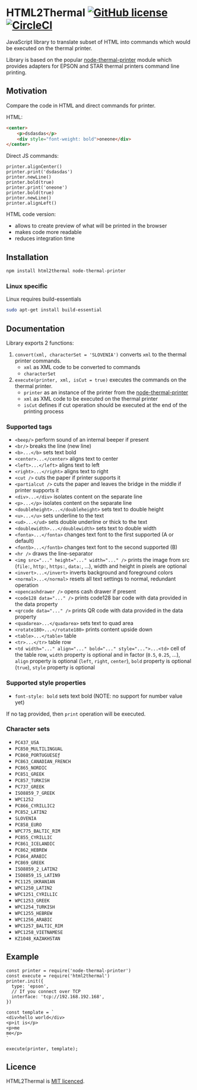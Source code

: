 # HTML2Thermal [![GitHub license](https://img.shields.io/badge/license-MIT-blue.svg)](https://github.com/knyga/html2thermal/blob/master/LICENCE) [![CircleCI](https://circleci.com/gh/knyga/html2thermal/tree/master.svg?style=shield&circle-token=:circle-token)](https://circleci.com/gh/knyga/html2thermal/tree/master)

JavaScript library to translate subset of HTML into commands which would be executed on the thermal printer.

Library is based on the popular [node-thermal-printer](https://github.com/Klemen1337/node-thermal-printer) module which provides adapters for EPSON and STAR thermal printers command line printing.

## Motivation
Compare the code in HTML and direct commands for printer.

HTML:
```HTML
<center>
    <p>dsdasdas</p>
    <div style="font-weight: bold">oneone</div>
</center>
```

Direct JS commands:
```JS
printer.alignCenter()
printer.print('dsdasdas')
printer.newLine()
printer.bold(true)
printer.print('oneone')
printer.bold(true)
printer.newLine()
printer.alignLeft()
```

HTML code version:
* allows to create preview of what will be printed in the browser
* makes code more readable
* reduces integration time

## Installation
```bash
npm install html2thermal node-thermal-printer
```

### Linux specific
Linux requires build-essentials
```bash
sudo apt-get install build-essential
```

## Documentation
Library exports 2 functions:
1. `convert(xml, characterSet = 'SLOVENIA')` converts `xml` to the thermal printer commands.
   * `xml` as XML code to be converted to commands
   * `characterSet`
2. `execute(printer, xml, isCut = true)` executes the commands on the thermal printer.
   * `printer` as an instance of the printer from the [node-thermal-printer](https://github.com/Klemen1337/node-thermal-printer)
   * `xml` as XML code to be executed on the thermal printer
   * `isCut` defines if cut operation should be executed at the end of the printing process

### Supported tags
* `<beep/>` perform sound of an internal beeper if present
* `<br/>` breaks the line (new line)
* `<b>...</b>` sets text bold
* `<center>...</center>` aligns text to center
* `<left>...</left>` aligns text to left
* `<right>...</right>` aligns text to right
* `<cut />` cuts the paper if printer supports it
* `<partialcut />` cuts the paper and leaves the bridge in the middle if printer supports it
* `<div>...</div>` isolates content on the separate line
* `<p>...</p>` isolates content on the separate line
* `<doubleheight>...</doubleheight>` sets text to double height
* `<u>...</u>` sets underline to the text
* `<ud>...</ud>` sets double underline or thick to the text
* `<doublewidth>...</doublewidth>` sets text to double width
* `<fonta>...</fonta>` changes text font to the first supported (A or default)
* `<fontb>...</fontb>` changes text font to the second supported (B)
* `<hr />` draws the line-separator
* `<img src="..." height="..." width="..." />` prints the image from src (`file:`, `http:`, `https:`, `data:`, ...), width and height in pixels are optional
* `<invert>...</invert>` inverts background and foreground colors
* `<normal>...</normal>` resets all text settings to normal, redundant operation
* `<opencashdrawer />` opens cash drawer if present
* `<code128 data="..." />` prints code128 bar code with data provided in the data property
* `<qrcode data="..." />` prints QR code with data provided in the data property
* `<quadarea>...</quadarea>` sets text to quad area
* `<rotate180>...</rotate180>` prints content upside down
* `<table>...</table>` table
* `<tr>...</tr>` table row
* `<td width="..." align="..." bold="..." style="...">...<td>` cell of the table row, `width` property is optional and in factor (`0.5`, `0.25`, ...), `align` property is optional (`left`, `right`, `center`), `bold` property is optional (`true`), `style` property is optional


### Supported style properties
* `font-style: bold` sets text bold (NOTE: no support for number value yet)


If no tag provided, then `print` operation will be executed.

### Character sets
* `PC437_USA`
* `PC850_MULTILINGUAL`
* `PC860_PORTUGUESEƒ`
* `PC863_CANADIAN_FRENCH`
* `PC865_NORDIC`
* `PC851_GREEK`
* `PC857_TURKISH`
* `PC737_GREEK`
* `ISO8859_7_GREEK`
* `WPC1252`
* `PC866_CYRILLIC2`
* `PC852_LATIN2`
* `SLOVENIA`
* `PC858_EURO`
* `WPC775_BALTIC_RIM`
* `PC855_CYRILLIC`
* `PC861_ICELANDIC`
* `PC862_HEBREW`
* `PC864_ARABIC`
* `PC869_GREEK`
* `ISO8859_2_LATIN2`
* `ISO8859_15_LATIN9`
* `PC1125_UKRANIAN`
* `WPC1250_LATIN2`
* `WPC1251_CYRILLIC`
* `WPC1253_GREEK`
* `WPC1254_TURKISH`
* `WPC1255_HEBREW`
* `WPC1256_ARABIC`
* `WPC1257_BALTIC_RIM`
* `WPC1258_VIETNAMESE`
* `KZ1048_KAZAKHSTAN`

## Example

```JS
const printer = require('node-thermal-printer')
const execute = require('html2thermal')
printer.init({
  type: 'epson',
  // If you connect over TCP
  interface: 'tcp://192.168.192.168',
})

const template = `
<div>hello world</div>
<p>it is</p>
<p>me
me</p>
`

execute(printer, template);
```

## Licence
HTML2Thermal is [MIT licenсed](https://github.com/knyga/html2thermal/blob/master/LICENCE).